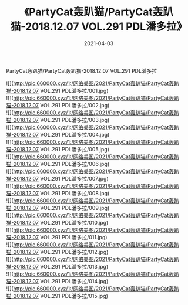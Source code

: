 ﻿---
layout: post
title:  《PartyCat轰趴猫/PartyCat轰趴猫-2018.12.07 VOL.291 PDL潘多拉》
date:   2021-04-03
img: http://pic.660000.xyz/1:/网络美图/2021/PartyCat轰趴猫/PartyCat轰趴猫-2018.12.07 VOL.291 PDL潘多拉/000.jpg
categories: [美女, 清纯, 唯美]
---

PartyCat轰趴猫/PartyCat轰趴猫-2018.12.07 VOL.291 PDL潘多拉

 ![](http://pic.660000.xyz/1:/网络美图/2021/PartyCat轰趴猫/PartyCat轰趴猫-2018.12.07 VOL.291 PDL潘多拉/001.jpg) <br>![](http://pic.660000.xyz/1:/网络美图/2021/PartyCat轰趴猫/PartyCat轰趴猫-2018.12.07 VOL.291 PDL潘多拉/002.jpg) <br>![](http://pic.660000.xyz/1:/网络美图/2021/PartyCat轰趴猫/PartyCat轰趴猫-2018.12.07 VOL.291 PDL潘多拉/003.jpg) <br>![](http://pic.660000.xyz/1:/网络美图/2021/PartyCat轰趴猫/PartyCat轰趴猫-2018.12.07 VOL.291 PDL潘多拉/004.jpg) <br>![](http://pic.660000.xyz/1:/网络美图/2021/PartyCat轰趴猫/PartyCat轰趴猫-2018.12.07 VOL.291 PDL潘多拉/005.jpg) <br>![](http://pic.660000.xyz/1:/网络美图/2021/PartyCat轰趴猫/PartyCat轰趴猫-2018.12.07 VOL.291 PDL潘多拉/006.jpg) <br>![](http://pic.660000.xyz/1:/网络美图/2021/PartyCat轰趴猫/PartyCat轰趴猫-2018.12.07 VOL.291 PDL潘多拉/007.jpg) <br>![](http://pic.660000.xyz/1:/网络美图/2021/PartyCat轰趴猫/PartyCat轰趴猫-2018.12.07 VOL.291 PDL潘多拉/008.jpg) <br>![](http://pic.660000.xyz/1:/网络美图/2021/PartyCat轰趴猫/PartyCat轰趴猫-2018.12.07 VOL.291 PDL潘多拉/009.jpg) <br>![](http://pic.660000.xyz/1:/网络美图/2021/PartyCat轰趴猫/PartyCat轰趴猫-2018.12.07 VOL.291 PDL潘多拉/010.jpg) <br>![](http://pic.660000.xyz/1:/网络美图/2021/PartyCat轰趴猫/PartyCat轰趴猫-2018.12.07 VOL.291 PDL潘多拉/011.jpg) <br>![](http://pic.660000.xyz/1:/网络美图/2021/PartyCat轰趴猫/PartyCat轰趴猫-2018.12.07 VOL.291 PDL潘多拉/012.jpg) <br>![](http://pic.660000.xyz/1:/网络美图/2021/PartyCat轰趴猫/PartyCat轰趴猫-2018.12.07 VOL.291 PDL潘多拉/013.jpg) <br>![](http://pic.660000.xyz/1:/网络美图/2021/PartyCat轰趴猫/PartyCat轰趴猫-2018.12.07 VOL.291 PDL潘多拉/014.jpg) <br>![](http://pic.660000.xyz/1:/网络美图/2021/PartyCat轰趴猫/PartyCat轰趴猫-2018.12.07 VOL.291 PDL潘多拉/015.jpg) <br>